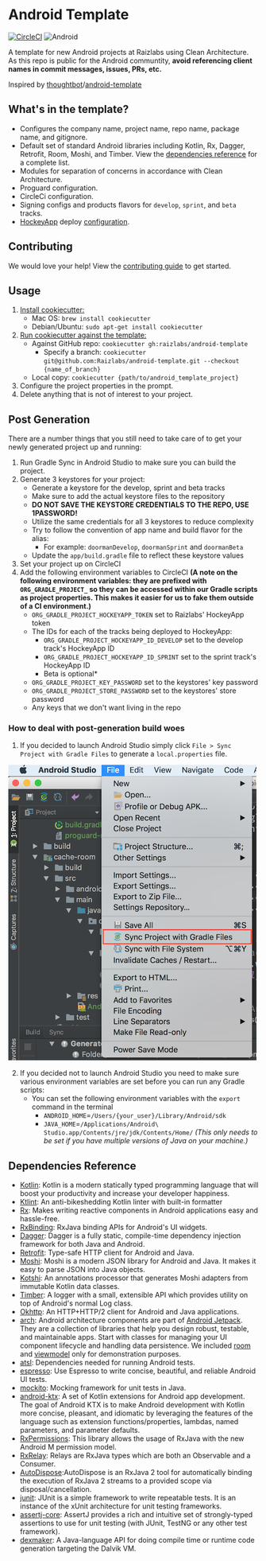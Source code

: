 # Android Template
[![CircleCI](https://circleci.com/gh/Raizlabs/android-template.svg?style=svg&circle-token=963d814d921ee2f1f3c00d9079b362c94ac257a9)](https://circleci.com/gh/Raizlabs/android-template)
![Android](https://img.shields.io/badge/platform-android-green.svg)

A template for new Android projects at Raizlabs using Clean Architecture. As this repo is public for the Android communtity, **avoid referencing client names in commit messages, issues, PRs, etc.**

Inspired by [thoughtbot]/[android-template]

[thoughtbot]: https://thoughtbot.com/
[android-template]: https://github.com/thoughtbot/android-template

## What's in the template?

 - Configures the company name, project name, repo name, package name, and gitignore.
 - Default set of standard Android libraries including Kotlin, Rx, Dagger, Retrofit, Room, Moshi, and Timber. View the [dependencies reference](https://github.com/Raizlabs/android-template/blob/develop/README.md#dependencies-reference) for a complete list.
 - Modules for separation of concerns in accordance with Clean Architecture.
 - Proguard configuration.
 - CircleCi configuration.
 - Signing configs and products flavors for `develop`, `sprint`, and `beta` tracks.
 - [HockeyApp](https://www.hockeyapp.net/) deploy [configuration](%7B%7B%20cookiecutter.repo_name%20%7D%7D/gradle/deploy.gradle).
 
## Contributing
We would love your help! View the [contributing guide](./contributing.md) to get started.

## Usage
1. [Install cookiecutter:](http://cookiecutter.readthedocs.io/en/latest/installation.html)
    * Mac OS: `brew install cookiecutter`
    * Debian/Ubuntu: `sudo apt-get install cookiecutter`
2. [Run cookiecutter against the template:](http://cookiecutter.readthedocs.io/en/latest/usage.html)
    * Against GitHub repo: `cookiecutter gh:raizlabs/android-template`
      * Specify a branch: `cookiecutter git@github.com:Raizlabs/android-template.git --checkout {name_of_branch}`
    * Local copy: `cookiecutter {path/to/android_template_project}`
3. Configure the project properties in the prompt.
4. Delete anything that is not of interest to your project.

## Post Generation
There are a number things that you still need to take care of to get your newly generated project up and running:
1. Run Gradle Sync in Android Studio to make sure you can build the project.
2. Generate 3 keystores for your project:
    * Generate a keystore for the develop, sprint and beta tracks
    * Make sure to add the actual keystore files to the repository
    * **DO NOT SAVE THE KEYSTORE CREDENTIALS TO THE REPO, USE 1PASSWORD!**
    * Utilize the same credentials for all 3 keystores to reduce complexity
    * Try to follow the convention of app name and build flavor for the alias:
        * For example: `doormanDevelop`, `doormanSprint` and `doormanBeta`
    * Update the `app/build.gradle` file to reflect these keystore values
3. Set your project up on CircleCI
4. Add the following environment variables to CircleCI **(A note on the following environment variables: they are prefixed with `ORG_GRADLE_PROJECT_` so they can be accessed within our Gradle scripts as project properties. This makes it easier for us to fake them outside of a CI environment.)**
    * `ORG_GRADLE_PROJECT_HOCKEYAPP_TOKEN` set to Raizlabs' HockeyApp token
    * The IDs for each of the tracks being deployed to HockeyApp:
        * `ORG_GRADLE_PROJECT_HOCKEYAPP_ID_DEVELOP` set to the develop track's HockeyApp ID
        * `ORG_GRADLE_PROJECT_HOCKEYAPP_ID_SPRINT` set to the sprint track's HockeyApp ID
        * Beta is optional*
    * `ORG_GRADLE_PROJECT_KEY_PASSWORD` set to the keystores' key password
    * `ORG_GRADLE_PROJECT_STORE_PASSWORD` set to the keystores' store password
    * Any keys that we don't want living in the repo

### How to deal with post-generation build woes
1. If you decided to launch Android Studio simply click `File > Sync Project with Gradle Files` to generate a `local.properties` file.

![Android Studio File Menu](documentation/studio_file_menu.png)
    
2. If you decided not to launch Android Studio you need to make sure various environment variables are set before you can run any Gradle scripts:
    * You can set the following environment variables with the `export` command in the terminal
        * `ANDROID_HOME`=`/Users/{your_user}/Library/Android/sdk`
        * `JAVA_HOME`=`/Applications/Android\ Studio.app/Contents/jre/jdk/Contents/Home/` _(This only needs to be set if you have multiple versions of Java on your machine.)_

## Dependencies Reference
- [Kotlin](https://kotlinlang.org/docs/reference/using-gradle.html): Kotlin is a modern statically typed programming language that will boost your productivity and increase your developer happiness.
- [Ktlint](https://github.com/shyiko/ktlint): An anti-bikeshedding Kotlin linter with built-in formatter
- [Rx](https://github.com/ReactiveX/RxAndroid): Makes writing reactive components in Android applications easy and hassle-free.
- [RxBinding](https://github.com/JakeWharton/RxBinding): RxJava binding APIs for Android's UI widgets. 
- [Dagger](https://github.com/google/dagger): Dagger is a fully static, compile-time dependency injection framework for both Java and Android.
- [Retrofit](https://github.com/square/retrofit): Type-safe HTTP client for Android and Java.
- [Moshi](https://github.com/square/moshi): Moshi is a modern JSON library for Android and Java. It makes it easy to parse JSON into Java objects.
- [Kotshi](https://github.com/ansman/kotshi): An annotations processor that generates Moshi adapters from immutable Kotlin data classes.
- [Timber](https://github.com/JakeWharton/timber): A logger with a small, extensible API which provides utility on top of Android's normal Log class. 
- [Okhttp](https://github.com/square/okhttp): An HTTP+HTTP/2 client for Android and Java applications.
- [arch](https://developer.android.com/topic/libraries/architecture/): Android architecture components are part of [Android Jetpack](https://developer.android.com/jetpack). They are a collection of libraries that help you design robust, testable, and maintainable apps. Start with classes for managing your UI component lifecycle and handling data persistence. We included [room](https://developer.android.com/topic/libraries/architecture/room) and [viewmodel](https://developer.android.com/topic/libraries/architecture/viewmodel) only for demonstration purposes.
- [atsl](https://developer.android.com/training/testing/set-up-project): Dependencies needed for running Android tests.
- [espresso](https://developer.android.com/training/testing/espresso/): Use Espresso to write concise, beautiful, and reliable Android UI tests.
- [mockito](https://github.com/mockito/mockito): Mocking framework for unit tests in Java.
- [android-ktx](https://github.com/android/android-ktx): A set of Kotlin extensions for Android app development. The goal of Android KTX is to make Android development with Kotlin more concise, pleasant, and idiomatic by leveraging the features of the language such as extension functions/properties, lambdas, named parameters, and parameter defaults.
- [RxPermissions](https://github.com/tbruyelle/RxPermissions): This library allows the usage of RxJava with the new Android M permission model.
- [RxRelay](https://github.com/JakeWharton/RxRelay): Relays are RxJava types which are both an Observable and a Consumer.
- [AutoDispose](https://github.com/uber/AutoDispose):AutoDispose is an RxJava 2 tool for automatically binding the execution of RxJava 2 streams to a provided scope via disposal/cancellation.
- [junit](https://github.com/junit-team/junit4): JUnit is a simple framework to write repeatable tests. It is an instance of the xUnit architecture for unit testing frameworks.
- [assertj-core](https://github.com/joel-costigliola/assertj-core): AssertJ provides a rich and intuitive set of strongly-typed assertions to use for unit testing (with JUnit, TestNG or any other test framework).
- [dexmaker](https://github.com/linkedin/dexmaker): A Java-language API for doing compile time or runtime code generation targeting the Dalvik VM.
